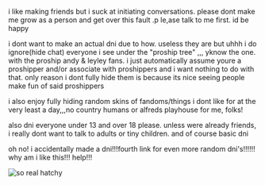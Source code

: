 i like making friends but i suck at initiating conversations. please dont make me grow as a person and get over this fault .p le,ase talk to me first. id be happy
<p> i dont want to make an actual dni due to how. useless they are but uhhh i do ignore(hide chat) everyone i see under the "proship tree" ,,, yknow the one. with the proship andy & leyley fans. i just automatically assume youre a proshipper and/or associate with proshippers and i want nothing to do with that. only reason i dont fully hide them is because its nice seeing people make fun of said proshippers</p>
<p> i also enjoy fully hiding random skins of fandoms/things i dont like for at the very least a day,,,no country humans or alfreds playhouse for me, folks! </p>

<p> also dni everyone under 13 and over 18 please. unless were already friends, i really dont want to talk to adults or tiny children. and of course basic dni </p>

<p> oh no! i accidentally made a dni!!!fourth link for even more random dni's!!!!!! why am i like this!!! help!!!</p>

![so real hatchy](https://github.com/user-attachments/assets/3b883df3-fff2-4db7-b0f0-3d0de7e41e3a)
